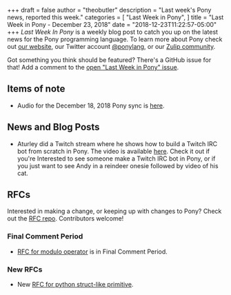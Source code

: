 +++
draft = false
author = "theobutler"
description = "Last week's Pony news, reported this week."
categories = [
    "Last Week in Pony",
]
title = "Last Week in Pony - December 23, 2018"
date = "2018-12-23T11:22:57-05:00"
+++
_Last Week In Pony_ is a weekly blog post to catch you up on the latest news for the Pony programming language. To learn more about Pony check out [our website](https://ponylang.io), our Twitter account [@ponylang](https://twitter.com/ponylang), or our [Zulip community](https://ponylang.zulipchat.com).

Got something you think should be featured? There's a GitHub issue for that! Add a comment to the [open "Last Week in Pony" issue](https://github.com/ponylang/ponylang.github.io/issues?q=is%3Aissue+is%3Aopen+label%3Alast-week-in-pony).
<!--more-->


## Items of note

- Audio for the December 18, 2018 Pony sync is [here](https://pony.groups.io/g/dev/files/Pony%20Sync/2018_12_18/pony_sync_december_18_2018.m4a).

## News and Blog Posts

- Aturley did a Twitch stream where he shows how to build a Twitch IRC bot from scratch in Pony. The video is available [here](https://www.twitch.tv/videos/351396422). Check it out if you're Interested to see someone make a Twitch IRC bot in Pony, or if you just want to see Andy in a reindeer onesie followed by video of his cat.

## RFCs

Interested in making a change, or keeping up with changes to Pony? Check out the [RFC repo](https://github.com/ponylang/rfcs). Contributors welcome!

### Final Comment Period

- [RFC for modulo operator](https://github.com/ponylang/rfcs/pull/135) is in Final Comment Period.

### New RFCs

- New [RFC for python struct-like primitive](https://github.com/ponylang/rfcs/pull/137).
